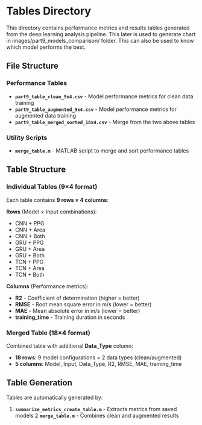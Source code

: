 # Tables Directory

This directory contains performance metrics and results tables generated from the deep learning analysis pipeline. This later is used to generate chart in images/part9_models_comparison/ folder. This can also be used to know which model performs the best.

## File Structure

### Performance Tables
- **`part9_table_clean_9x4.csv`** - Model performance metrics for clean data training
- **`part9_table_augmented_9x4.csv`** - Model performance metrics for augmented data training  
- **`part9_table_merged_sorted_18x4.csv`** - Merge from the two above tables

### Utility Scripts
- **`merge_table.m`** - MATLAB script to merge and sort performance tables

## Table Structure

### Individual Tables (9×4 format)
Each table contains **9 rows × 4 columns**:

**Rows** (Model × Input combinations):
- CNN + PPG
- CNN + Area  
- CNN + Both
- GRU + PPG
- GRU + Area
- GRU + Both
- TCN + PPG
- TCN + Area
- TCN + Both

**Columns** (Performance metrics):
- **R2** - Coefficient of determination (higher = better)
- **RMSE** - Root mean square error in m/s (lower = better)
- **MAE** - Mean absolute error in m/s (lower = better)
- **training_time** - Training duration in seconds

### Merged Table (18×4 format) 
Combined table with additional **Data_Type** column:
- **18 rows**: 9 model configurations × 2 data types (clean/augmented)
- **5 columns**: Model, Input, Data_Type, R2, RMSE, MAE, training_time


## Table Generation

Tables are automatically generated by:
1. **`summarize_metrics_create_table.m`** - Extracts metrics from saved models
2 **`merge_table.m`** - Combines clean and augmented results
